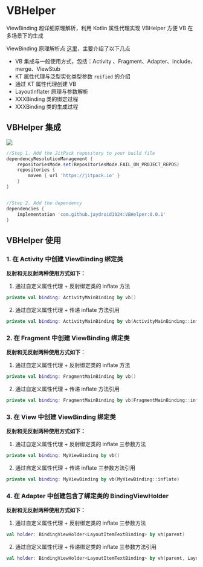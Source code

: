 # VBHelper
ViewBinding 超详细原理解析，利用 Kotlin 属性代理实现 VBHelper 方便 VB 在多场景下的生成

ViewBinding 原理解析点 [这里](/Jetpack_Viewbinding_Doc.md)，主要介绍了以下几点
- VB 集成与一般使用方式，包括：Activity 、Fragment、Adapter、include、merge、ViewStub
- KT 属性代理与泛型实化类型参数 `reified` 的介绍
- 通过 KT 属性代理创建 VB
- LayoutInflater 原理与参数解析
- XXXBinding 类的绑定过程
- XXXBinding 类的生成过程



## VBHelper 集成

[![](https://jitpack.io/v/jaydroid1024/VBHelper.svg)](https://jitpack.io/#jaydroid1024/VBHelper)

```groovy
//Step 1. Add the JitPack repository to your build file
dependencyResolutionManagement {
    repositoriesMode.set(RepositoriesMode.FAIL_ON_PROJECT_REPOS)
    repositories {
        maven { url 'https://jitpack.io' }
    }
}


//Step 2. Add the dependency
dependencies {
    implementation 'com.github.jaydroid1024:VBHelper:0.0.1'
}

```



## VBHelper 使用

### 1. 在 Activity 中创建 ViewBinding 绑定类

**反射和无反射两种使用方式如下：**

1. 通过自定义属性代理 + 反射绑定类的 inflate 方法

```kotlin
private val binding: ActivityMainBinding by vb()
```

2. 通过自定义属性代理 + 传递 inflate 方法引用

```kotlin
private val binding: ActivityMainBinding by vb(ActivityMainBinding::inflate)
```

### 2. 在 Fragment 中创建 ViewBinding 绑定类

**反射和无反射两种使用方式如下：**

1. 通过自定义属性代理 + 反射绑定类的 inflate 方法

```kotlin
private val binding: FragmentMainBinding by vb()
```

2. 通过自定义属性代理 + 传递 inflate 方法引用

```kotlin
private val binding: FragmentMainBinding by vb(FragmentMainBinding::inflate)
```

### 3. 在 View 中创建 ViewBinding 绑定类

**反射和无反射两种使用方式如下：**

1. 通过自定义属性代理 + 反射绑定类的 inflate 三参数方法

```kotlin
private val binding: MyViewBinding by vb()
```

2. 通过自定义属性代理 + 传递 inflate 三参数方法引用

```kotlin
private val binding: MyViewBinding by vb(MyViewBinding::inflate)
```

### 4. 在 Adapter 中创建包含了绑定类的 BindingViewHolder

**反射和无反射两种使用方式如下：**

1. 通过自定义属性代理 + 反射绑定类的 inflate 三参数方法

```kotlin
val holder: BindingViewHolder<LayoutItemTextBinding> by vh(parent)
```

2. 通过自定义属性代理 + 传递绑定类的 inflate 三参数方法引用

```kotlin
val holder: BindingViewHolder<LayoutItemTextBinding> by vh(parent, LayoutItemTextBinding::inflate)
```




